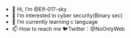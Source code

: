 - 👋 Hi, I’m @Elf-017-sky
- 👀 I’m interested in cyber security(Binary sec)
- 🌱 I’m currently learning c language
- 📫 How to reach me 🐦Twitter：@NoOnlyWeb

<!---
Elf-017-sky/Elf-017-sky is a ✨ special ✨ repository because its `README.md` (this file) appears on your GitHub profile.
You can click the Preview link to take a look at your changes.
--->
